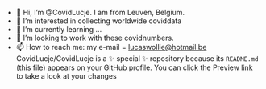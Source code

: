 - 👋 Hi, I’m @CovidLucje. I am from Leuven, Belgium.
- 👀 I’m interested in collecting worldwide coviddata 
- 🌱 I’m currently learning ...
- 💞️ I’m looking to work with these covidnumbers.
- 📫 How to reach me: my e-mail = lucaswollie@hotmail.be
CovidLucje/CovidLucje is a ✨ special ✨ repository because its `README.md` (this file) appears on your GitHub profile.
You can click the Preview link to take a look at your changes

